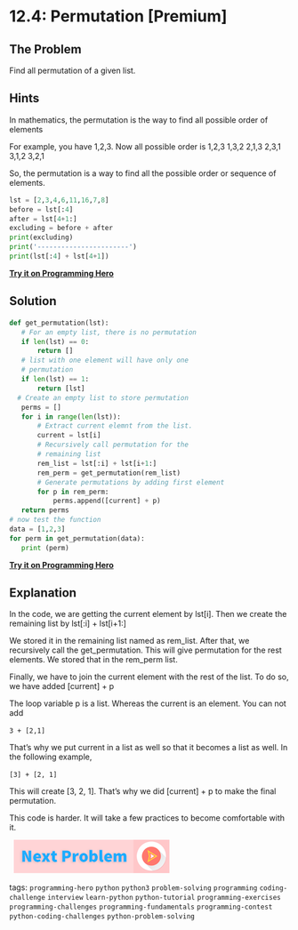 # 12.4: Permutation [Premium]
 
## The Problem
Find all permutation of a given list.

## Hints
In mathematics, the permutation is the way to find all possible order of elements 

For example, you have 1,2,3. Now all possible order is 
1,2,3
1,3,2
2,1,3
2,3,1
3,1,2
3,2,1

So, the permutation is a way to find all the possible order or sequence of elements.

```python
lst = [2,3,4,6,11,16,7,8]
before = lst[:4]
after = lst[4+1:]
excluding = before + after
print(excluding)
print('-----------------------')
print(lst[:4] + lst[4+1])
```

**[Try it on Programming Hero](https://play.google.com/store/apps/details?id=com.learnprogramming.codecamp)**


## Solution

```python
def get_permutation(lst):
   # For an empty list, there is no permutation
   if len(lst) == 0:
       return []
   # list with one element will have only one
   # permutation
   if len(lst) == 1:
       return [lst]
  # Create an empty list to store permutation
   perms = []
   for i in range(len(lst)):
       # Extract current elemnt from the list.
       current = lst[i]
       # Recursively call permutation for the
       # remaining list
       rem_list = lst[:i] + lst[i+1:]
       rem_perm = get_permutation(rem_list)
       # Generate permutations by adding first element
       for p in rem_perm:
           perms.append([current] + p)
   return perms
# now test the function
data = [1,2,3]
for perm in get_permutation(data):
   print (perm)
```

**[Try it on Programming Hero](https://play.google.com/store/apps/details?id=com.learnprogramming.codecamp)**


## Explanation
In the code, we are getting the current element by lst[i]. 
Then we create the remaining list by lst[:i] + lst[i+1:]

We stored it in the remaining list named as rem_list. After that, we recursively call the get_permutation. This will give permutation for the rest elements. We stored that in the rem_perm list.

Finally, we have to join the current element with the rest of the list. To do so, we have added [current] + p

The loop variable p is a list. Whereas the current is an element. You can not add 

`3 + [2,1]`

That’s why we put current in a list as well so that it becomes a list as well. In the following example,  

`[3] + [2, 1]`

This will create [3, 2, 1]. That’s why we did [current] + p  to make the final permutation. 

This code is harder. It will take a few practices to become comfortable with it.


&nbsp;
[![Next Page](../assets/next-button.png)](Generate-Sentences.md)
&nbsp;

tags:  `programming-hero`  `python`  `python3`  `problem-solving`  `programming`  `coding-challenge`  `interview`  `learn-python`  `python-tutorial`  `programming-exercises`  `programming-challenges`  `programming-fundamentals`  `programming-contest`  `python-coding-challenges`  `python-problem-solving`